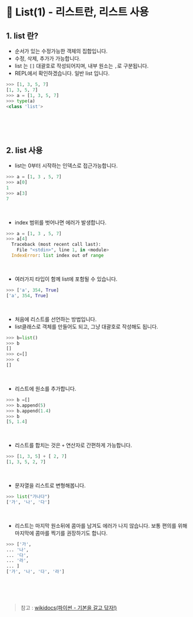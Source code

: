 # 📝 List(1) - 리스트란, 리스트 사용
## 1. list 란?
* 순서가 있는 수정가능한 객체의 집합입니다.
* 수정, 삭제, 추가가 가능합니다.
* list 는 `[]` 대괄호로 작성되어지며, 내부 원소는 `,`로 구분됩니다.
* REPL에서 확인하겠습니다. 일반 list 입니다.
```python
>>> [1, 3, 5, 7]
[1, 3, 5, 7]
>>> a = [1, 3, 5, 7]
>>> type(a)
<class 'list'>
```


<br/><br/><br/>
## 2. list 사용
* list는 0부터 시작하는 인덱스로 접근가능합니다.
```python
>>> a = [1, 3 , 5, 7]
>>> a[0]
1
>>> a[3]
7
```
<br/>

* index 범위를 벗어나면 에러가 발생합니다.
```python
>>> a = [1, 3 , 5, 7]
>>> a[4]
  Traceback (most recent call last):
    File "<stdin>", line 1, in <module>
  IndexError: list index out of range
```
<br/>

* 여러가지 타입이 함께 list에 포함될 수 있습니다.
```python
>>> ['a', 354, True]
['a', 354, True]
```
<br/>

* 처음에 리스트를 선언하는 방법입니다.
* list클래스로 객체를 만들어도 되고, 그냥 대괄호로 작성해도 됩니다.
```python
>>> b=list()
>>> b
[]
>>> c=[]
>>> c
[]
```
<br/>

* 리스트에 원소를 추가합니다.
```python
>>> b =[]
>>> b.append(5)
>>> b.append(1.4)
>>> b
[5, 1.4]
```
<br/>

* 리스트를 합치는 것은 `+` 연산자로 간편하게 가능합니다.
```python
>>> [1, 3, 5] + [ 2, 7]
[1, 3, 5, 2, 7]
```
<br/>

* 문자열을 리스트로 변형해봅니다.
```python
>>> list("가나다")
['가', '나', '다']
```
<br/>

* 리스트는 마지막 원소뒤에 콤마를 남겨도 에러가 나지 않습니다. 보통 편의를 위해 마지막에 콤마를 찍기를 권장하기도 합니다.
```python
>>> ['가',
... '나',
... '다',
... '라',
... ]
['가', '나', '다', '라']
```





<br/><br/><br/>
> 참고 : [wikidocs(파이썬 - 기본을 갈고 닦자!)](https://wikidocs.net/16036)
